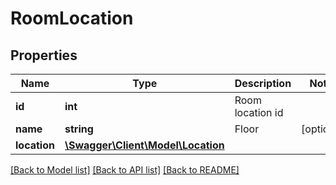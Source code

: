 # RoomLocation

## Properties
Name | Type | Description | Notes
------------ | ------------- | ------------- | -------------
**id** | **int** | Room location id | 
**name** | **string** | Floor | [optional] 
**location** | [**\Swagger\Client\Model\Location**](Location.md) |  | 

[[Back to Model list]](../../README.md#documentation-for-models) [[Back to API list]](../../README.md#documentation-for-api-endpoints) [[Back to README]](../../README.md)

